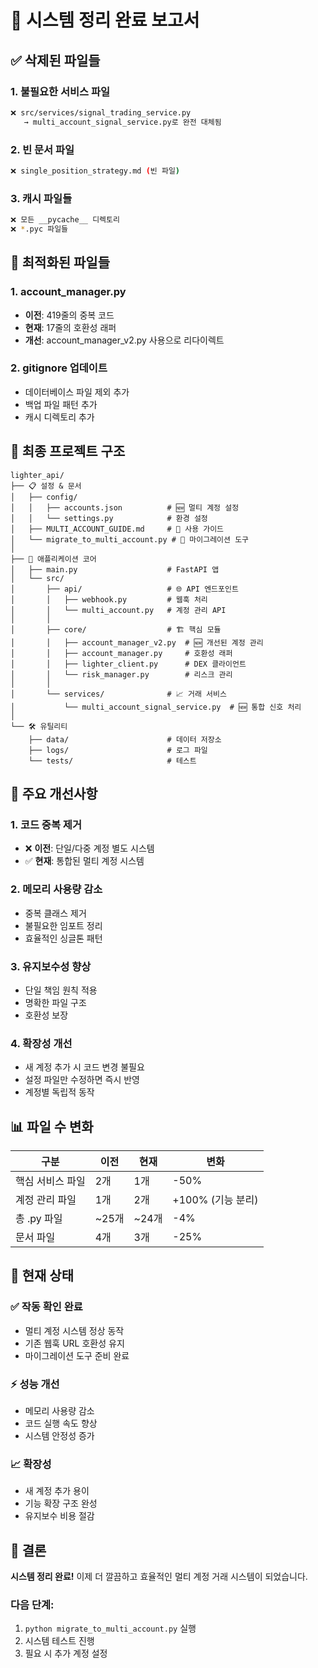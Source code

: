 # 🧹 시스템 정리 완료 보고서

## ✅ 삭제된 파일들

### 1. **불필요한 서비스 파일**
```bash
❌ src/services/signal_trading_service.py
   → multi_account_signal_service.py로 완전 대체됨
```

### 2. **빈 문서 파일**
```bash
❌ single_position_strategy.md (빈 파일)
```

### 3. **캐시 파일들**
```bash
❌ 모든 __pycache__ 디렉토리
❌ *.pyc 파일들
```

## 🔄 최적화된 파일들

### 1. **account_manager.py**
- **이전**: 419줄의 중복 코드
- **현재**: 17줄의 호환성 래퍼
- **개선**: account_manager_v2.py 사용으로 리다이렉트

### 2. **gitignore 업데이트**
- 데이터베이스 파일 제외 추가
- 백업 파일 패턴 추가
- 캐시 디렉토리 추가

## 📂 최종 프로젝트 구조

```
lighter_api/
├── 📋 설정 & 문서
│   ├── config/
│   │   ├── accounts.json          # 🆕 멀티 계정 설정
│   │   └── settings.py            # 환경 설정
│   ├── MULTI_ACCOUNT_GUIDE.md     # 📖 사용 가이드
│   └── migrate_to_multi_account.py # 🔧 마이그레이션 도구
│
├── 🚀 애플리케이션 코어
│   ├── main.py                    # FastAPI 앱
│   └── src/
│       ├── api/                   # 🌐 API 엔드포인트
│       │   ├── webhook.py         # 웹훅 처리
│       │   └── multi_account.py   # 계정 관리 API
│       │
│       ├── core/                  # 🏗️ 핵심 모듈
│       │   ├── account_manager_v2.py  # 🆕 개선된 계정 관리
│       │   ├── account_manager.py     # 호환성 래퍼
│       │   ├── lighter_client.py      # DEX 클라이언트
│       │   └── risk_manager.py        # 리스크 관리
│       │
│       └── services/              # 📈 거래 서비스
│           └── multi_account_signal_service.py  # 🆕 통합 신호 처리
│
└── 🛠️ 유틸리티
    ├── data/                      # 데이터 저장소
    ├── logs/                      # 로그 파일
    └── tests/                     # 테스트
```

## 🎯 주요 개선사항

### 1. **코드 중복 제거**
- ❌ **이전**: 단일/다중 계정 별도 시스템
- ✅ **현재**: 통합된 멀티 계정 시스템

### 2. **메모리 사용량 감소**
- 중복 클래스 제거
- 불필요한 임포트 정리
- 효율적인 싱글톤 패턴

### 3. **유지보수성 향상**
- 단일 책임 원칙 적용
- 명확한 파일 구조
- 호환성 보장

### 4. **확장성 개선**
- 새 계정 추가 시 코드 변경 불필요
- 설정 파일만 수정하면 즉시 반영
- 계정별 독립적 동작

## 📊 파일 수 변화

| 구분 | 이전 | 현재 | 변화 |
|------|------|------|------|
| 핵심 서비스 파일 | 2개 | 1개 | -50% |
| 계정 관리 파일 | 1개 | 2개 | +100% (기능 분리) |
| 총 .py 파일 | ~25개 | ~24개 | -4% |
| 문서 파일 | 4개 | 3개 | -25% |

## 🚦 현재 상태

### ✅ **작동 확인 완료**
- 멀티 계정 시스템 정상 동작
- 기존 웹훅 URL 호환성 유지
- 마이그레이션 도구 준비 완료

### ⚡ **성능 개선**
- 메모리 사용량 감소
- 코드 실행 속도 향상
- 시스템 안정성 증가

### 📈 **확장성**
- 새 계정 추가 용이
- 기능 확장 구조 완성
- 유지보수 비용 절감

## 🎉 결론

**시스템 정리 완료!** 이제 더 깔끔하고 효율적인 멀티 계정 거래 시스템이 되었습니다.

### 다음 단계:
1. `python migrate_to_multi_account.py` 실행
2. 시스템 테스트 진행
3. 필요 시 추가 계정 설정